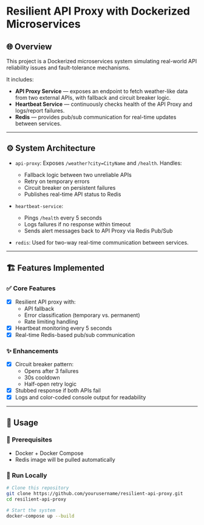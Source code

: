 # Resilient API Proxy with Dockerized Microservices

## 🌐 Overview

This project is a Dockerized microservices system simulating real-world API reliability issues and fault-tolerance mechanisms.

It includes:
- **API Proxy Service** — exposes an endpoint to fetch weather-like data from two external APIs, with fallback and circuit breaker logic.
- **Heartbeat Service** — continuously checks health of the API Proxy and logs/report failures.
- **Redis** — provides pub/sub communication for real-time updates between services.

---

## ⚙️ System Architecture

- `api-proxy`: Exposes `/weather?city=CityName` and `/health`. Handles:
  - Fallback logic between two unreliable APIs
  - Retry on temporary errors
  - Circuit breaker on persistent failures
  - Publishes real-time API status to Redis

- `heartbeat-service`: 
  - Pings `/health` every 5 seconds
  - Logs failures if no response within timeout
  - Sends alert messages back to API Proxy via Redis Pub/Sub

- `redis`: Used for two-way real-time communication between services.

---

## 🏗️ Features Implemented

### ✅ Core Features
- [x] Resilient API proxy with:
  - API fallback
  - Error classification (temporary vs. permanent)
  - Rate limiting handling
- [x] Heartbeat monitoring every 5 seconds
- [x] Real-time Redis-based pub/sub communication

### ✨ Enhancements
- [x] Circuit breaker pattern:
  - Opens after 3 failures
  - 30s cooldown
  - Half-open retry logic
- [x] Stubbed response if both APIs fail
- [x] Logs and color-coded console output for readability

---

## 🚀 Usage

### 🔧 Prerequisites

- Docker + Docker Compose
- Redis image will be pulled automatically

### 🔨 Run Locally

```bash
# Clone this repository
git clone https://github.com/yourusername/resilient-api-proxy.git
cd resilient-api-proxy

# Start the system
docker-compose up --build
